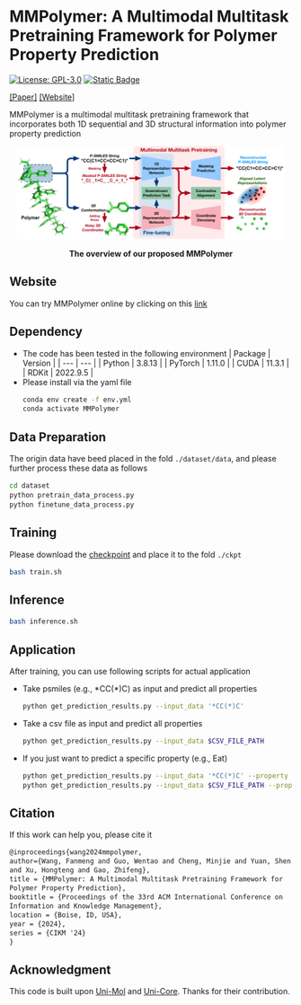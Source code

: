 # MMPolymer: A Multimodal Multitask Pretraining Framework for Polymer Property Prediction
[![License: GPL-3.0](https://img.shields.io/badge/License-GPL--3.0-blue)](https://github.com/FanmengWang/MMPolymer/blob/master/LICENSE.txt)
[![Static Badge](https://img.shields.io/badge/PyTorch-red)](https://pytorch.org/)


[[Paper]](https://arxiv.org/abs/2406.04727) [[Website]](https://bohrium.dp.tech/apps/mmpolymer) 


MMPolymer is a multimodal multitask pretraining framework that incorporates both 1D sequential and 3D structural information into polymer property prediction
<p align="center"><img src="figures/Overview.png" width=95%></p>
<p align="center"><b>The overview of our proposed MMPolymer</b></p>


Website
------------
You can try MMPolymer online by clicking on this [link](https://bohrium.dp.tech/apps/mmpolymer)


Dependency
------------
- The code has been tested in the following environment
  | Package | Version |
  | --- | --- |
  | Python | 3.8.13 |
  | PyTorch | 1.11.0 |
  | CUDA | 11.3.1 |
  | RDKit | 2022.9.5 |
- Please install via the yaml file
  ```bash
  conda env create -f env.yml
  conda activate MMPolymer
  ```


Data Preparation
------------
The origin data have beed placed in the fold `./dataset/data`, and please further process these data as follows
  ```bash
  cd dataset
  python pretrain_data_process.py
  python finetune_data_process.py
  ```


Training
------------
Please download the [checkpoint](https://drive.google.com/file/d/17U4B7ABJYmgJ6WX8uN84qOaA1NIxnXpo/view?usp=sharing) and place it to the fold `./ckpt`
  ```bash
  bash train.sh
  ```


Inference
------------
  ```bash
  bash inference.sh
  ```


Application
------------
After training, you can use following scripts for actual application
- Take psmiles (e.g., \*CC(\*)C) as input and predict all properties
  ```bash
  python get_prediction_results.py --input_data '*CC(*)C'
  ```
- Take a csv file as input and predict all properties
  ```bash
  python get_prediction_results.py --input_data $CSV_FILE_PATH 
  ```
- If you just want to predict a specific property (e.g., Eat) 
  ```bash
  python get_prediction_results.py --input_data '*CC(*)C' --property Eat
  python get_prediction_results.py --input_data $CSV_FILE_PATH --property Eat
  ```


Citation
------------
If this work can help you, please cite it 
```
@inproceedings{wang2024mmpolymer,
author={Wang, Fanmeng and Guo, Wentao and Cheng, Minjie and Yuan, Shen and Xu, Hongteng and Gao, Zhifeng},
title = {MMPolymer: A Multimodal Multitask Pretraining Framework for Polymer Property Prediction},
booktitle = {Proceedings of the 33rd ACM International Conference on Information and Knowledge Management},
location = {Boise, ID, USA},
year = {2024},
series = {CIKM '24}
}
```


Acknowledgment
--------
This code is built upon [Uni-Mol](https://github.com/dptech-corp/Uni-Mol) and [Uni-Core](https://github.com/dptech-corp/Uni-Core). Thanks for their contribution.